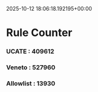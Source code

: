 2025-10-12 18:06:18.192195+00:00
# Rule Counter 
 ### UCATE : 409612

 ### Veneto : 527960

 ### Allowlist : 13930